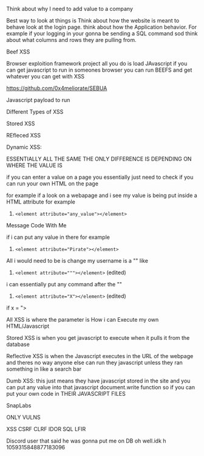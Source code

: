 
Think about why I need to add value to a company

Best way to look at things is Think about how the website is meant to behave look at the login page. think about how the Application behavior. For example if your logging in your gonna be sending a SQL command sod think about what columns and rows they are pulling from.


Beef XSS

Browser exploition framework project all you do is load JAvascript if you can get javascript to run in someones browser you can run BEEFS and get whatever you can get with XSS


https://github.com/0x4meliorate/SEBUA


Javascript payload to run 





Different Types of XSS

Stored XSS

REfleced XSS

Dynamic XSS:

ESSENTIALLY ALL THE SAME THE ONLY DIFFERENCE IS DEPENDING ON WHERE THE VALUE IS 

if you can enter a value on a page you essentially just need to check if you can run your own HTML on the page

for example if a look on a webapage and i see my value is being put inside a HTML attribute for example

1. `<element attribute="any_value"></element>`
    

Message Code With Me

if i can put any value in there for example 

1. `<element attribute="Pirate"></element>`
    

All i would need to be is change my username is a "" like 

1. `<element attribute="""></element>` (edited)
    

i can essentially put any command after the "" 

1. `<element attribute="X"></element>` (edited)
    
if x = "><script>alert(location)</script><nothing nothing="">

All XSS is where the parameter is How i can Execute my own HTML/Javascript


Stored XSS is when you get javascript to execute when it pulls it from the database

Reflective XSS is when the Javascript executes in the URL of the webpage and theres no way anyone else can run they javascript unless they ran something in like  a search bar

Dumb XSS: this just means they have javascript stored in the site and you can put any value into that javascript document.write function so if you can put your own code in THEIR JAVASCRIPT FILES


SnapLabs

ONLY VULNS 

XSS
CSRF
CLRF
IDOR 
SQL
LFIR



Discord user that said he was gonna put me on DB oh well.idk h
1059315848877183096

